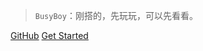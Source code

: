 


> `BusyBoy`：刚搭的，先玩玩，可以先看看。

[GitHub](https://github.com/ZLBusyBoy/BusyBoy)
[Get Started](DB/redis/RedisMemory.md)